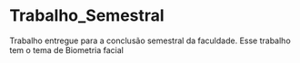 # Trabalho_Semestral
Trabalho entregue para a conclusão semestral da faculdade. Esse trabalho tem o tema de Biometria facial
